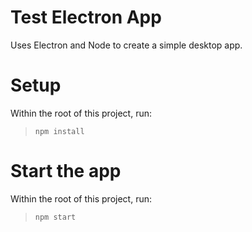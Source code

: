# Test Electron App
Uses Electron and Node to create a simple desktop app.


# Setup
Within the root of this project, run:
> `npm install`


# Start the app
Within the root of this project, run:
> `npm start`
